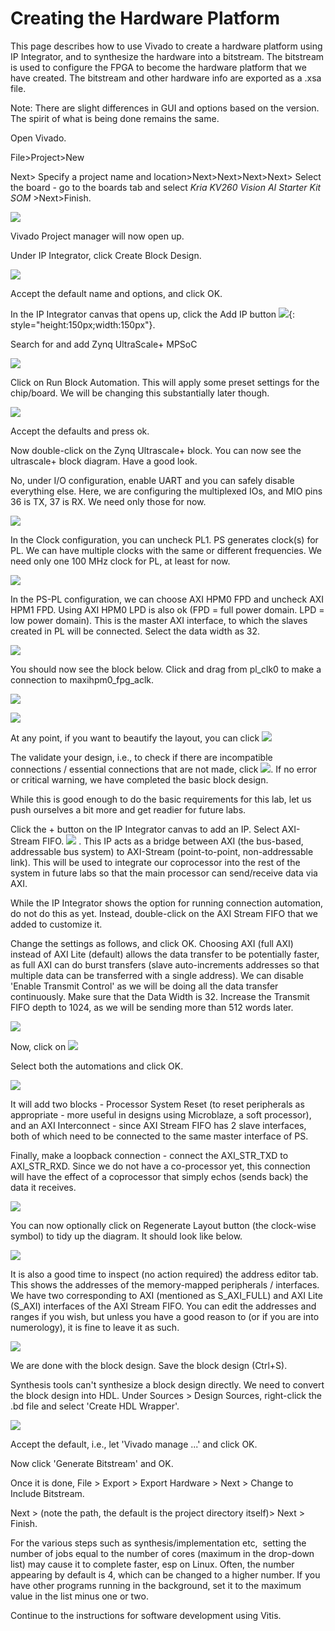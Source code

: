 # Creating the Hardware Platform

This page describes how to use Vivado to create a hardware platform using IP Integrator, and to synthesize the hardware into a bitstream. The bitstream is used to configure the FPGA to become the hardware platform that we have created. The bitstream and other hardware info are exported as a .xsa file.

Note: There are slight differences in GUI and options based on the version. The spirit of what is being done remains the same.

Open Vivado.

File>Project>New

Next> Specify a project name and location>Next>Next>Next>Next> Select the board - go to the boards tab and select _Kria KV260 Vision AI Starter Kit SOM_ >Next>Finish.

![](2_HW_Platform/image-53f27b35-da1e-4401-94f4-e1e6f0a6cd42.png)

Vivado Project manager will now open up.

Under IP Integrator, click Create Block Design.

![](2_HW_Platform/image-8b6fc968-dc4a-4a11-98e3-8709db5aea21.png)

Accept the default name and options, and click OK.

In the IP Integrator canvas that opens up, click the Add IP button ![](2_HW_Platform/image-720b68f3-683f-4172-8913-11078bf51624.png){: style="height:150px;width:150px"}.

Search for and add Zynq UltraScale+ MPSoC

![](2_HW_Platform/image-7e95ae81-c815-451a-b2a4-bd3e08512409.png)

Click on Run Block Automation. This will apply some preset settings for the chip/board. We will be changing this substantially later though.

![](2_HW_Platform/image-e3e81235-19d2-4727-93fd-ea15b0648f94.png)

Accept the defaults and press ok.

Now double-click on the Zynq Ultrascale+ block. You can now see the ultrascale+ block diagram. Have a good look.

No, under I/O configuration, enable UART and you can safely disable everything else. Here, we are configuring the multiplexed IOs, and MIO pins 36 is TX, 37 is RX. We need only those for now.

![](2_HW_Platform/image-1097b849-a084-4b21-beab-b69250623575.png)

In the Clock configuration, you can uncheck PL1. PS generates clock(s) for PL. We can have multiple clocks with the same or different frequencies. We need only one 100 MHz clock for PL, at least for now.

![](2_HW_Platform/image-51d05426-f83f-4968-9b88-77e1a381d58e.png)

In the PS-PL configuration, we can choose AXI HPM0 FPD and uncheck AXI HPM1 FPD. Using AXI HPM0 LPD is also ok (FPD = full power domain. LPD = low power domain). This is the master AXI interface, to which the slaves created in PL will be connected. Select the data width as 32.

![](2_HW_Platform/image-60ea203c-df1d-4b46-b97a-efed3e345936.png)

You should now see the block below. Click and drag from pl\_clk0 to make a connection to maxihpm0\_fpg\_aclk.

![](2_HW_Platform/image-92ca3ac3-516b-40af-8107-e9be6e077eca.png)

![](2_HW_Platform/image-29389a4d-2e5d-42f5-9cdc-8cf97d034d91.png)

At any point, if you want to beautify the layout, you can click ![](2_HW_Platform/image-f275af6d-6f12-4ca3-8dc8-3019a45c0fd3.png)

The validate your design, i.e., to check if there are incompatible connections / essential connections that are not made, click ![](2_HW_Platform/image-0f244179-cc3c-47cc-ac5f-3931d45460fc.png). If no error or critical warning, we have completed the basic block design.

While this is good enough to do the basic requirements for this lab, let us push ourselves a bit more and get readier for future labs.

Click the + button on the IP Integrator canvas to add an IP. Select AXI-Stream FIFO. ![](2_HW_Platform/image-7bf91aa5-2f4d-4cf5-ab81-a80f8805119e.png) . This IP acts as a bridge between AXI (the bus-based, addressable bus system) to AXI-Stream (point-to-point, non-addressable link). This will be used to integrate our coprocessor into the rest of the system in future labs so that the main processor can send/receive data via AXI. 

While the IP Integrator shows the option for running connection automation, do not do this as yet. Instead, double-click on the AXI Stream FIFO that we added to customize it.

Change the settings as follows, and click OK. Choosing AXI (full AXI) instead of AXI Lite (default) allows the data transfer to be potentially faster, as full AXI can do burst transfers (slave auto-increments addresses so that multiple data can be transferred with a single address). We can disable 'Enable Transmit Control' as we will be doing all the data transfer continuously. Make sure that the Data Width is 32. Increase the Transmit FIFO depth to 1024, as we will be sending more than 512 words later.

![](2_HW_Platform/image-0eedde7a-d9bc-4c68-8686-509eaf919f54.png)

Now, click on ![](2_HW_Platform/image-0becaecd-02b6-4c5b-9082-9509979e895f.png)

Select both the automations and click OK. 

![](2_HW_Platform/image-202fd728-8df7-444b-be4f-b245ac9e0b98.png)

It will add two blocks - Processor System Reset (to reset peripherals as appropriate - more useful in designs using Microblaze, a soft processor), and an AXI Interconnect - since AXI Stream FIFO has 2 slave interfaces, both of which need to be connected to the same master interface of PS.

Finally, make a loopback connection - connect the AXI\_STR\_TXD to AXI\_STR\_RXD. Since we do not have a co-processor yet, this connection will have the effect of a coprocessor that simply echos (sends back) the data it receives.

![](2_HW_Platform/image-71e96a03-8315-4f5a-ad53-2fbf78e1d8da.png)

You can now optionally click on Regenerate Layout button (the clock-wise symbol) to tidy up the diagram. It should look like below.

![](2_HW_Platform/image-83ed6c64-ee32-4b4b-92c1-7270c79db2f3.png)

It is also a good time to inspect (no action required) the address editor tab. This shows the addresses of the memory-mapped peripherals / interfaces. We have two corresponding to AXI (mentioned as S\_AXI\_FULL) and AXI Lite (S\_AXI) interfaces of the AXI Stream FIFO. You can edit the addresses and ranges if you wish, but unless you have a good reason to (or if you are into numerology), it is fine to leave it as such.

![](2_HW_Platform/image-e365250c-832d-4c29-8c77-405d8cf5710e.png)

We are done with the block design. Save the block design (Ctrl+S).

Synthesis tools can't synthesize a block design directly. We need to convert the block design into HDL. Under Sources > Design Sources, right-click the .bd file and select 'Create HDL Wrapper'. 

![](2_HW_Platform/image-c898cdb2-83ba-495a-9b6d-4faad71d37ee.png)

Accept the default, i.e., let 'Vivado manage ...' and click OK.

Now click 'Generate Bitstream' and OK.

Once it is done, File > Export > Export Hardware > Next > Change to Include Bitstream.

Next > (note the path, the default is the project directory itself)> Next > Finish.

For the various steps such as synthesis/implementation etc,  setting the number of jobs equal to the number of cores (maximum in the drop-down list) may cause it to complete faster, esp on Linux. Often, the number appearing by default is 4, which can be changed to a higher number. If you have other programs running in the background, set it to the maximum value in the list minus one or two.

Continue to the instructions for software development using Vitis.
